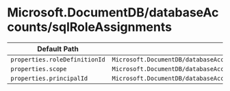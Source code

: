 # Microsoft.DocumentDB/databaseAccounts/sqlRoleAssignments

| Default Path | Alias |
|---|---|
| `properties.roleDefinitionId` | `Microsoft.DocumentDB/databaseAccounts/sqlRoleAssignments/roleDefinitionId` |
| `properties.scope` | `Microsoft.DocumentDB/databaseAccounts/sqlRoleAssignments/scope` |
| `properties.principalId` | `Microsoft.DocumentDB/databaseAccounts/sqlRoleAssignments/principalId` |


